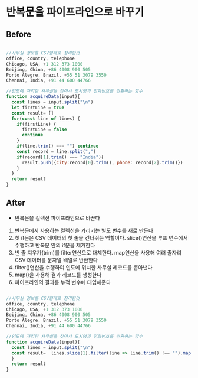 # 반복문을 파이프라인으로 바꾸기

## Before

```javascript

//사무실 정보를 CSV형태로 정리한것
office, country, telephone
Chicago, USA, +1 312 373 1000
Beijing, China, +86 4008 900 505
Porto Alegre, Brazil, +55 51 3079 3550
Chennai, India, +91 44 600 44766

//인도에 자리한 사무실을 찾아서 도시명과 전화번호를 반환하는 함수
function acquireData(input){
  const lines = input.split("\n")
  let firstLine = true
  const result= []
  for(const line of lines) {
    if(firstLine) {
      firstLine = false
      continue
    }
    if(line.trim() === "") continue
    const record = line.split(",")
    if(record[1].trim() === "India"){
      result.push({city:record[0].trim(), phone: record[2].trim()})
    }
  }
  return result
}
```

## After

- 반복문을 컬렉션 파이프라인으로 바꾼다

1. 반복문에서 사용하는 컬렉션을 가리키는 별도 변수를 새로 만든다
2. 첫 if문은 CSV 데이터의 첫 줄을 건너뛰는 역할이다. slice()연산을 루프 변수에서 수행하고 반복문 안의 if문을 제거한다
3. 빈 줄 지우가(trim)를 filter연산으로 대체한다. map연산을 사용해 여러 줄자리 CSV 데이터를 문자열 배열로 반환한다
4. filter()연산을 수행하여 인도에 위치한 사무실 레코드를 뽑아낸다
5. map()을 사용해 결과 레코드를 생성한다
6. 파이프라인의 결과를 누적 변수에 대입해준다

```javascript

//사무실 정보를 CSV형태로 정리한것
office, country, telephone
Chicago, USA, +1 312 373 1000
Beijing, China, +86 4008 900 505
Porto Alegre, Brazil, +55 51 3079 3550
Chennai, India, +91 44 600 44766

//인도에 자리한 사무실을 찾아서 도시명과 전화번호를 반환하는 함수
function acquireData(input){
  const lines = input.split("\n")
  const result=  lines.slice(1).filter(line => line.trim() !== "").map(line => line.split(",")).filter(record => record[1].trim() === "India").map(record => ({city:record[0].trim(), phone: record[2].trim()}))
  }
  return result
}
```
